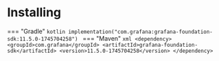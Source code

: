 # Installing

=== "Gradle"
    ```kotlin
    implementation("com.grafana:grafana-foundation-sdk:11.5.0-1745704258")
    ```
=== "Maven"
    ```xml
    <dependency>
        <groupId>com.grafana</groupId>
        <artifactId>grafana-foundation-sdk</artifactId>
        <version>11.5.0-1745704258</version>
    </dependency>
    ```
